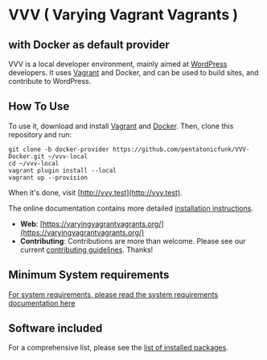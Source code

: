 # VVV ( Varying Vagrant Vagrants )

## with Docker as default provider

VVV is a local developer environment, mainly aimed at [WordPress](https://wordpress.org) developers. It
uses [Vagrant](https://www.vagrantup.com) and Docker, and can be used to build sites, and contribute to WordPress.

## How To Use

To use it, download and install [Vagrant](https://www.vagrantup.com)
and [Docker](https://docs.docker.com/engine/install/). Then, clone this repository and run:

```shell
git clone -b docker-provider https://github.com/pentatonicfunk/VVV-Docker.git ~/vvv-local
cd ~/vvv-local
vagrant plugin install --local
vagrant up --provision
```

When it's done, visit [http://vvv.test](http://vvv.test).

The online documentation contains more
detailed [installation instructions](https://varyingvagrantvagrants.org/docs/en-US/installation/).

* **Web**: [https://varyingvagrantvagrants.org/](https://varyingvagrantvagrants.org/)
* **Contributing**: Contributions are more than welcome. Please see our
  current [contributing guidelines](https://varyingvagrantvagrants.org/docs/en-US/contributing/). Thanks!

## Minimum System requirements

[For system requirements, please read the system requirements documentation here](https://varyingvagrantvagrants.org/docs/en-US/installation/software-requirements/)

## Software included

For a comprehensive list, please see
the [list of installed packages](https://varyingvagrantvagrants.org/docs/en-US/installed-packages/).
